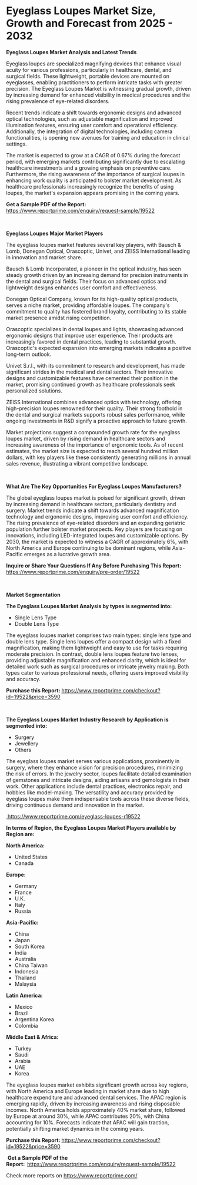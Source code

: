 <p><h1>Eyeglass Loupes Market Size, Growth and Forecast from 2025 - 2032</h1></p><p><strong>Eyeglass Loupes Market Analysis and Latest Trends</strong></p>
<p><p>Eyeglass loupes are specialized magnifying devices that enhance visual acuity for various professions, particularly in healthcare, dental, and surgical fields. These lightweight, portable devices are mounted on eyeglasses, enabling practitioners to perform intricate tasks with greater precision. The Eyeglass Loupes Market is witnessing gradual growth, driven by increasing demand for enhanced visibility in medical procedures and the rising prevalence of eye-related disorders. </p><p>Recent trends indicate a shift towards ergonomic designs and advanced optical technologies, such as adjustable magnification and improved illumination features, ensuring user comfort and operational efficiency. Additionally, the integration of digital technologies, including camera functionalities, is opening new avenues for training and education in clinical settings. </p><p>The market is expected to grow at a CAGR of 0.67% during the forecast period, with emerging markets contributing significantly due to escalating healthcare investments and a growing emphasis on preventive care. Furthermore, the rising awareness of the importance of surgical loupes in enhancing work quality is anticipated to bolster market development. As healthcare professionals increasingly recognize the benefits of using loupes, the market's expansion appears promising in the coming years.</p></p>
<p><strong>Get a Sample PDF of the Report:&nbsp;</strong> <a href="https://www.reportprime.com/enquiry/request-sample/19522?utm_campaign=3381&utm_medium=2&utm_source=Github&utm_content=ia&utm_term=19032025&utm_id=eyeglass-loupes">https://www.reportprime.com/enquiry/request-sample/19522</a></p>
<p>&nbsp;</p>
<p><strong>Eyeglass Loupes Major Market Players</strong></p>
<p><p>The eyeglass loupes market features several key players, with Bausch & Lomb, Donegan Optical, Orascoptic, Univet, and ZEISS International leading in innovation and market share. </p><p>Bausch & Lomb Incorporated, a pioneer in the optical industry, has seen steady growth driven by an increasing demand for precision instruments in the dental and surgical fields. Their focus on advanced optics and lightweight designs enhances user comfort and effectiveness.</p><p>Donegan Optical Company, known for its high-quality optical products, serves a niche market, providing affordable loupes. The company's commitment to quality has fostered brand loyalty, contributing to its stable market presence amidst rising competition.</p><p>Orascoptic specializes in dental loupes and lights, showcasing advanced ergonomic designs that improve user experience. Their products are increasingly favored in dental practices, leading to substantial growth. Orascoptic's expected expansion into emerging markets indicates a positive long-term outlook.</p><p>Univet S.r.l., with its commitment to research and development, has made significant strides in the medical and dental sectors. Their innovative designs and customizable features have cemented their position in the market, promising continued growth as healthcare professionals seek personalized solutions.</p><p>ZEISS International combines advanced optics with technology, offering high-precision loupes renowned for their quality. Their strong foothold in the dental and surgical markets supports robust sales performance, while ongoing investments in R&D signify a proactive approach to future growth.</p><p>Market projections suggest a compounded growth rate for the eyeglass loupes market, driven by rising demand in healthcare sectors and increasing awareness of the importance of ergonomic tools. As of recent estimates, the market size is expected to reach several hundred million dollars, with key players like these consistently generating millions in annual sales revenue, illustrating a vibrant competitive landscape.</p></p>
<p>&nbsp;</p>
<p><strong>What Are The Key Opportunities For Eyeglass Loupes Manufacturers?</strong></p>
<p><p>The global eyeglass loupes market is poised for significant growth, driven by increasing demand in healthcare sectors, particularly dentistry and surgery. Market trends indicate a shift towards advanced magnification technology and ergonomic designs, improving user comfort and efficiency. The rising prevalence of eye-related disorders and an expanding geriatric population further bolster market prospects. Key players are focusing on innovations, including LED-integrated loupes and customizable options. By 2030, the market is expected to witness a CAGR of approximately 6%, with North America and Europe continuing to be dominant regions, while Asia-Pacific emerges as a lucrative growth area.</p></p>
<p><strong>Inquire or Share Your Questions If Any Before Purchasing This Report:</strong> <a href="https://www.reportprime.com/enquiry/pre-order/19522?utm_campaign=3381&utm_medium=2&utm_source=Github&utm_content=ia&utm_term=19032025&utm_id=eyeglass-loupes">https://www.reportprime.com/enquiry/pre-order/19522</a></p>
<p>&nbsp;</p>
<p><strong>Market Segmentation</strong></p>
<p><strong>The Eyeglass Loupes Market Analysis by types is segmented into:</strong></p>
<p><ul><li>Single Lens Type</li><li>Double Lens Type</li></ul></p>
<p><p>The eyeglass loupes market comprises two main types: single lens type and double lens type. Single lens loupes offer a compact design with a fixed magnification, making them lightweight and easy to use for tasks requiring moderate precision. In contrast, double lens loupes feature two lenses, providing adjustable magnification and enhanced clarity, which is ideal for detailed work such as surgical procedures or intricate jewelry making. Both types cater to various professional needs, offering users improved visibility and accuracy.</p></p>
<p><strong>Purchase this Report:&nbsp;</strong><a href="https://www.reportprime.com/checkout?id=19522&price=3590&utm_campaign=3381&utm_medium=2&utm_source=Github&utm_content=ia&utm_term=19032025&utm_id=eyeglass-loupes">https://www.reportprime.com/checkout?id=19522&price=3590</a></p>
<p>&nbsp;</p>
<p><strong>The Eyeglass Loupes Market Industry Research by Application is segmented into:</strong></p>
<p><ul><li>Surgery</li><li>Jewellery</li><li>Others</li></ul></p>
<p><p>The eyeglass loupes market serves various applications, prominently in surgery, where they enhance vision for precision procedures, minimizing the risk of errors. In the jewelry sector, loupes facilitate detailed examination of gemstones and intricate designs, aiding artisans and gemologists in their work. Other applications include dental practices, electronics repair, and hobbies like model-making. The versatility and accuracy provided by eyeglass loupes make them indispensable tools across these diverse fields, driving continuous demand and innovation in the market.</p></p>
<p><a href="https://www.reportprime.com/eyeglass-loupes-r19522?utm_campaign=3381&utm_medium=2&utm_source=Github&utm_content=ia&utm_term=19032025&utm_id=eyeglass-loupes">&nbsp;https://www.reportprime.com/eyeglass-loupes-r19522</a></p>
<p><strong>In terms of Region, the Eyeglass Loupes Market Players available by Region are:</strong></p>
<p>
    <p> <strong> North America: </strong>
        <ul>
            <li>United States</li>
            <li>Canada</li>
        </ul>
        </p> 
    <p> <strong> Europe: </strong>
        <ul>
            <li>Germany</li>
            <li>France</li>
            <li>U.K.</li>
            <li>Italy</li>
            <li>Russia</li>
        </ul>
        </p> 
    <p> <strong> Asia-Pacific: </strong>
        <ul>
            <li>China</li>
            <li>Japan</li>
            <li>South Korea</li>
            <li>India</li>
            <li>Australia</li>
            <li>China Taiwan</li>
            <li>Indonesia</li>
            <li>Thailand</li>
            <li>Malaysia</li>
        </ul>
        </p> 
    <p> <strong> Latin America: </strong>
        <ul>
            <li>Mexico</li>
            <li>Brazil</li>
            <li>Argentina Korea</li>
            <li>Colombia</li>
        </ul>
        </p> 
    <p> <strong> Middle East & Africa: </strong>
        <ul>
            <li>Turkey</li>
            <li>Saudi</li>
            <li>Arabia</li>
            <li>UAE</li>
            <li>Korea</li>
        </ul>
    </p>
    </p>
<p><p>The eyeglass loupes market exhibits significant growth across key regions, with North America and Europe leading in market share due to high healthcare expenditure and advanced dental services. The APAC region is emerging rapidly, driven by increasing awareness and rising disposable incomes. North America holds approximately 40% market share, followed by Europe at around 30%, while APAC contributes 20%, with China accounting for 10%. Forecasts indicate that APAC will gain traction, potentially shifting market dynamics in the coming years.</p></p>
<p><strong>Purchase this Report: </strong><a href="https://www.reportprime.com/checkout?id=19522&price=3590&utm_campaign=3381&utm_medium=2&utm_source=Github&utm_content=ia&utm_term=19032025&utm_id=eyeglass-loupes">https://www.reportprime.com/checkout?id=19522&price=3590</a></p>
<p>&nbsp;<strong>Get a Sample PDF of the Report:&nbsp;&nbsp;</strong><a href="https://www.reportprime.com/enquiry/request-sample/19522?utm_campaign=3381&utm_medium=2&utm_source=Github&utm_content=ia&utm_term=19032025&utm_id=eyeglass-loupes">https://www.reportprime.com/enquiry/request-sample/19522</a></p>
<p><strong></strong></p>
<p>Check more reports on <a href="https://www.reportprime.com/?utm_campaign=3381&utm_medium=2&utm_source=Github&utm_content=ia&utm_term=19032025&utm_id=eyeglass-loupes">https://www.reportprime.com/</a></p>